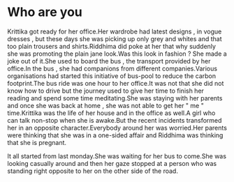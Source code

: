 # Who are you

Krittika got ready for her office.Her wardrobe had latest designs , in vogue dresses , but these days she was picking up only grey and whites and that too plain trousers and shirts.Riddhima did poke at her that why suddenly she was promoting the plain jane look.Was this look in fashion ? She made a joke out of it.She used to board the bus , the transport provided by her office.In the bus , she had companions from different companies.Various organisations had started this initiative of bus-pool to reduce the carbon footprint.The bus ride was  one hour  to her office.It was not that she did not know how to drive but the journey used to give her time to finish her reading and spend some time meditating.She was staying with her parents and once she was back at home , she was not able to get her " me " time.Krittika was the life of her house and in the office as well.A girl who can talk non-stop when she is awake.But the recent incidents transformed her in an opposite character.Everybody around her was worried.Her parents were thinking that she was in a one-sided affair and Riddhima was thinking that she is pregnant.

It all started from last monday.She was waiting for her bus to come.She was looking casually around and then her gaze stopped at a person who was standing right opposite to her on the other side of the road.
